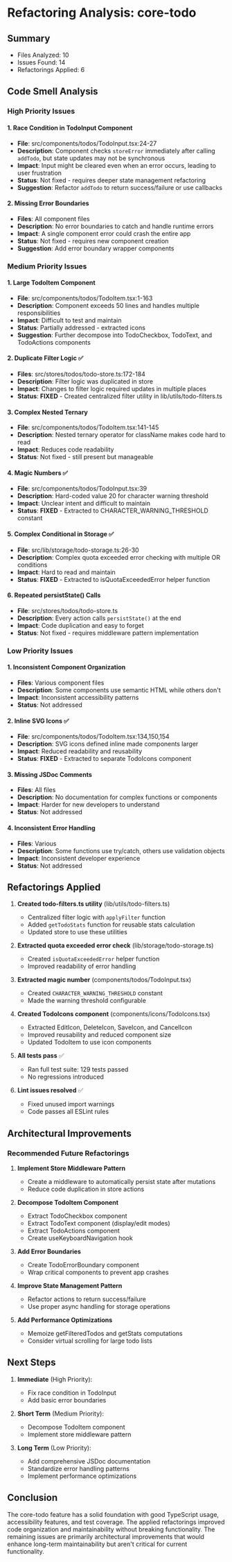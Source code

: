 # Refactoring Analysis: core-todo

## Summary
- Files Analyzed: 10
- Issues Found: 14
- Refactorings Applied: 6

## Code Smell Analysis

### High Priority Issues

#### 1. Race Condition in TodoInput Component
- **File**: src/components/todos/TodoInput.tsx:24-27
- **Description**: Component checks `storeError` immediately after calling `addTodo`, but state updates may not be synchronous
- **Impact**: Input might be cleared even when an error occurs, leading to user frustration
- **Status**: Not fixed - requires deeper state management refactoring
- **Suggestion**: Refactor `addTodo` to return success/failure or use callbacks

#### 2. Missing Error Boundaries
- **Files**: All component files
- **Description**: No error boundaries to catch and handle runtime errors
- **Impact**: A single component error could crash the entire app
- **Status**: Not fixed - requires new component creation
- **Suggestion**: Add error boundary wrapper components

### Medium Priority Issues

#### 1. Large TodoItem Component
- **File**: src/components/todos/TodoItem.tsx:1-163
- **Description**: Component exceeds 50 lines and handles multiple responsibilities
- **Impact**: Difficult to test and maintain
- **Status**: Partially addressed - extracted icons
- **Suggestion**: Further decompose into TodoCheckbox, TodoText, and TodoActions components

#### 2. Duplicate Filter Logic ✅
- **Files**: src/stores/todos/todo-store.ts:172-184
- **Description**: Filter logic was duplicated in store
- **Impact**: Changes to filter logic required updates in multiple places
- **Status**: **FIXED** - Created centralized filter utility in lib/utils/todo-filters.ts

#### 3. Complex Nested Ternary
- **File**: src/components/todos/TodoItem.tsx:141-145
- **Description**: Nested ternary operator for className makes code hard to read
- **Impact**: Reduces code readability
- **Status**: Not fixed - still present but manageable

#### 4. Magic Numbers ✅
- **File**: src/components/todos/TodoInput.tsx:39
- **Description**: Hard-coded value 20 for character warning threshold
- **Impact**: Unclear intent and difficult to maintain
- **Status**: **FIXED** - Extracted to CHARACTER_WARNING_THRESHOLD constant

#### 5. Complex Conditional in Storage ✅
- **File**: src/lib/storage/todo-storage.ts:26-30
- **Description**: Complex quota exceeded error checking with multiple OR conditions
- **Impact**: Hard to read and maintain
- **Status**: **FIXED** - Extracted to isQuotaExceededError helper function

#### 6. Repeated persistState() Calls
- **File**: src/stores/todos/todo-store.ts
- **Description**: Every action calls `persistState()` at the end
- **Impact**: Code duplication and easy to forget
- **Status**: Not fixed - requires middleware pattern implementation

### Low Priority Issues

#### 1. Inconsistent Component Organization
- **Files**: Various component files
- **Description**: Some components use semantic HTML while others don't
- **Impact**: Inconsistent accessibility patterns
- **Status**: Not addressed

#### 2. Inline SVG Icons ✅
- **File**: src/components/todos/TodoItem.tsx:134,150,154
- **Description**: SVG icons defined inline made components larger
- **Impact**: Reduced readability and reusability
- **Status**: **FIXED** - Extracted to separate TodoIcons component

#### 3. Missing JSDoc Comments
- **Files**: All files
- **Description**: No documentation for complex functions or components
- **Impact**: Harder for new developers to understand
- **Status**: Not addressed

#### 4. Inconsistent Error Handling
- **Files**: Various
- **Description**: Some functions use try/catch, others use validation objects
- **Impact**: Inconsistent developer experience
- **Status**: Not addressed

## Refactorings Applied

1. **Created todo-filters.ts utility** (lib/utils/todo-filters.ts)
   - Centralized filter logic with `applyFilter` function
   - Added `getTodoStats` function for reusable stats calculation
   - Updated store to use these utilities

2. **Extracted quota exceeded error check** (lib/storage/todo-storage.ts)
   - Created `isQuotaExceededError` helper function
   - Improved readability of error handling

3. **Extracted magic number** (components/todos/TodoInput.tsx)
   - Created `CHARACTER_WARNING_THRESHOLD` constant
   - Made the warning threshold configurable

4. **Created TodoIcons component** (components/icons/TodoIcons.tsx)
   - Extracted EditIcon, DeleteIcon, SaveIcon, and CancelIcon
   - Improved reusability and reduced component size
   - Updated TodoItem to use icon components

5. **All tests pass** ✅
   - Ran full test suite: 129 tests passed
   - No regressions introduced

6. **Lint issues resolved** ✅
   - Fixed unused import warnings
   - Code passes all ESLint rules

## Architectural Improvements

### Recommended Future Refactorings

1. **Implement Store Middleware Pattern**
   - Create a middleware to automatically persist state after mutations
   - Reduce code duplication in store actions

2. **Decompose TodoItem Component**
   - Extract TodoCheckbox component
   - Extract TodoText component (display/edit modes)
   - Extract TodoActions component
   - Create useKeyboardNavigation hook

3. **Add Error Boundaries**
   - Create TodoErrorBoundary component
   - Wrap critical components to prevent app crashes

4. **Improve State Management Pattern**
   - Refactor actions to return success/failure
   - Use proper async handling for storage operations

5. **Add Performance Optimizations**
   - Memoize getFilteredTodos and getStats computations
   - Consider virtual scrolling for large todo lists

## Next Steps

1. **Immediate** (High Priority):
   - Fix race condition in TodoInput
   - Add basic error boundaries

2. **Short Term** (Medium Priority):
   - Decompose TodoItem component
   - Implement store middleware pattern

3. **Long Term** (Low Priority):
   - Add comprehensive JSDoc documentation
   - Standardize error handling patterns
   - Implement performance optimizations

## Conclusion

The core-todo feature has a solid foundation with good TypeScript usage, accessibility features, and test coverage. The applied refactorings improved code organization and maintainability without breaking functionality. The remaining issues are primarily architectural improvements that would enhance long-term maintainability but aren't critical for current functionality.